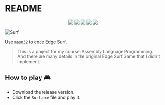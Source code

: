 # README

<div align=center>
    <img src="https://img.shields.io/badge/-VS2022-5C2D91?style=flat-square&logo=visualstudio&logoColor=FFFFFF"/>
    <img src="https://img.shields.io/badge/-VSCode-007ACC?style=flat-square&logo=visualstudiocode&logoColor=FFFFFF"/>
    <img src="https://img.shields.io/badge/-Drawio-F08705?style=flat-square&logo=diagramsdotnet&logoColor=FFFFFF"/>
    <img src="https://img.shields.io/badge/-Masm32-000000?style=flat-square&logo=windows&logoColor=FFFFFF"/>
    <img src="https://img.shields.io/badge/-C-00599C?style=flat-square&logo=c&logoColor=FFFFFF"/>
</div>


![Surf](./surf.gif)

Use `masm32` to code Edge Surf. 

> This is a project for my course: Assembly Language Programming. And there are many details in the original Edge Surf Game that I didn't implement.

## How to play 🎮

- Download the release version.
- Click the `Surf.exe` file and play it.